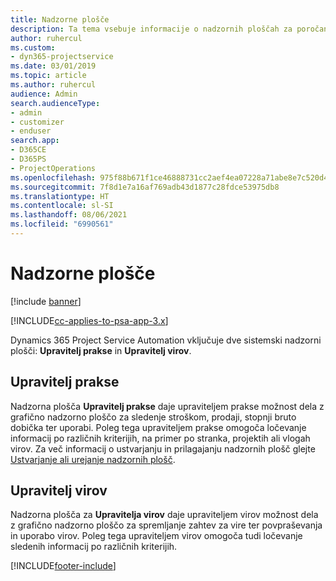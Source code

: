 ```yaml
---
title: Nadzorne plošče
description: Ta tema vsebuje informacije o nadzornih ploščah za poročanje, ki so vključene v aplikacijo Dynamics 365 Project Service Automation.
author: ruhercul
ms.custom:
- dyn365-projectservice
ms.date: 03/01/2019
ms.topic: article
ms.author: ruhercul
audience: Admin
search.audienceType:
- admin
- customizer
- enduser
search.app:
- D365CE
- D365PS
- ProjectOperations
ms.openlocfilehash: 975f88b671f1ce46888731cc2aef4ea07228a71abe8e7c520d4c4a6e7be3b537
ms.sourcegitcommit: 7f8d1e7a16af769adb43d1877c28fdce53975db8
ms.translationtype: HT
ms.contentlocale: sl-SI
ms.lasthandoff: 08/06/2021
ms.locfileid: "6990561"
---
```

# <a name="dashboards"></a>Nadzorne plošče

[!include [banner](../includes/psa-now-project-operations.md)]

[!INCLUDE[cc-applies-to-psa-app-3.x](../includes/cc-applies-to-psa-app-3x.md)]

Dynamics 365 Project Service Automation vključuje dve sistemski nadzorni plošči: **Upravitelj prakse** in **Upravitelj virov**.

## <a name="practice-manager"></a>Upravitelj prakse 

Nadzorna plošča **Upravitelj prakse** daje upraviteljem prakse možnost dela z grafično nadzorno ploščo za sledenje stroškom, prodaji, stopnji bruto dobička ter uporabi. Poleg tega upraviteljem prakse omogoča ločevanje informacij po različnih kriterijih, na primer po stranka, projektih ali vlogah virov. Za več informacij o ustvarjanju in prilagajanju nadzornih plošč glejte [Ustvarjanje ali urejanje nadzornih plošč](/dynamics365/customerengagement/on-premises/customize/create-edit-dashboards).

## <a name="resource-manager"></a>Upravitelj virov 

Nadzorna plošča za **Upravitelja virov** daje upraviteljem virov možnost dela z grafično nadzorno ploščo za spremljanje zahtev za vire ter povpraševanja in uporabo virov. Poleg tega upraviteljem virov omogoča tudi ločevanje sledenih informacij po različnih kriterijih.


[!INCLUDE[footer-include](../includes/footer-banner.md)]